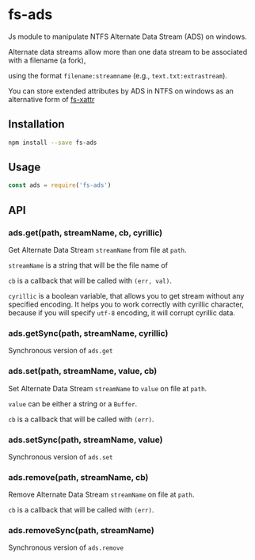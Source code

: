 # fs-ads

Js module to manipulate NTFS Alternate Data Stream (ADS) on windows.

Alternate data streams allow more than one data stream to be associated with a filename (a fork),

using the format `filename:streamname` (e.g., `text.txt:extrastream`).

You can store extended attributes by ADS in NTFS on windows as an alternative form of [fs-xattr](https://github.com/LinusU/fs-xattr)

## Installation

```sh
npm install --save fs-ads
```

## Usage

```javascript
const ads = require('fs-ads')
```

## API

### ads.get(path, streamName, cb, cyrillic)

Get Alternate Data Stream `streamName` from file at `path`.

`streamName` is a string that will be the file name of 

`cb` is a callback that will be called with `(err, val)`.

`cyrillic` is a boolean variable, that allows you to get stream without any specified encoding. It helps you to work correctly with cyrillic character, because if you will specify `utf-8` encoding, it will corrupt cyrillic data.

### ads.getSync(path, streamName, cyrillic)

Synchronous version of `ads.get`

### ads.set(path, streamName, value, cb)

Set Alternate Data Stream `streamName` to `value` on file at `path`.

`value` can be either a string or a `Buffer`.

`cb` is a callback that will be called with `(err)`.

### ads.setSync(path, streamName, value)

Synchronous version of `ads.set`

### ads.remove(path, streamName, cb)

Remove Alternate Data Stream `streamName` on file at `path`.

`cb` is a callback that will be called with `(err)`.

### ads.removeSync(path, streamName)

Synchronous version of `ads.remove`
